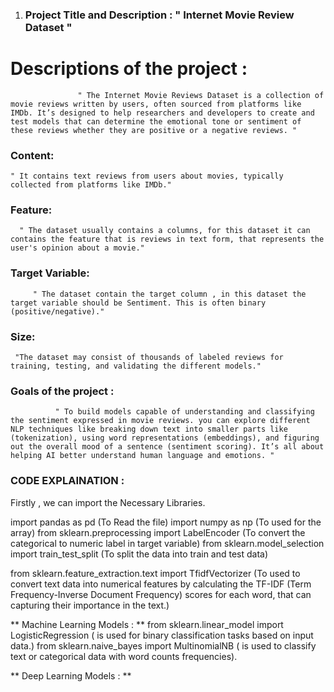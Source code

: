 1. ### Project Title and Description : " Internet Movie Review Dataset "

# Descriptions of the project :
                   " The Internet Movie Reviews Dataset is a collection of movie reviews written by users, often sourced from platforms like IMDb. It’s designed to help researchers and developers to create and test models that can determine the emotional tone or sentiment of these reviews whether they are positive or a negative reviews. "
### Content: 
    " It contains text reviews from users about movies, typically collected from platforms like IMDb."
### Feature: 
      " The dataset usually contains a columns, for this dataset it can contains the feature that is reviews in text form, that represents the user's opinion about a movie."
### Target Variable: 
         " The dataset contain the target column , in this dataset the target variable should be Sentiment. This is often binary (positive/negative)."
### Size:
     "The dataset may consist of thousands of labeled reviews for training, testing, and validating the different models."

### Goals of the project :
              " To build models capable of understanding and classifying the sentiment expressed in movie reviews. you can explore different NLP techniques like breaking down text into smaller parts like (tokenization), using word representations (embeddings), and figuring out the overall mood of a sentence (sentiment scoring). It’s all about helping AI better understand human language and emotions. "


### CODE EXPLAINATION : 

Firstly , we can import the Necessary Libraries.

import pandas as pd  (To Read the file)
import numpy as np   (To used for the array)
from sklearn.preprocessing import LabelEncoder (To convert the categorical to numeric label in target variable)
from sklearn.model_selection import train_test_split  (To split the data into train and test data)

from sklearn.feature_extraction.text import TfidfVectorizer (To used to convert text data into numerical features by calculating the TF-IDF (Term Frequency-Inverse Document Frequency) scores for each word, that can capturing their importance in the text.)

** Machine Learning Models : **
from sklearn.linear_model import LogisticRegression ( is used for binary classification tasks based on input data.)
from sklearn.naive_bayes import MultinomialNB  ( is used to classify text or categorical data with word counts frequencies).

** Deep Learning Models : **
